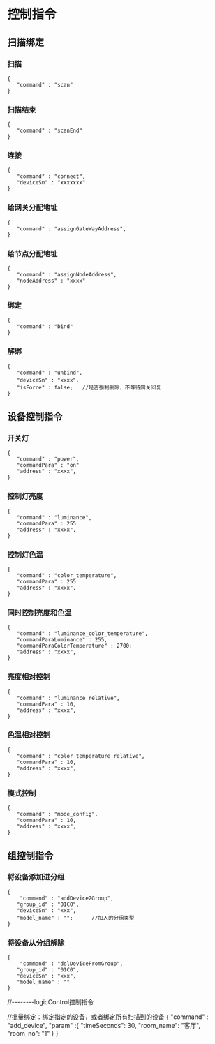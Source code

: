 # 控制指令

## 扫描绑定

### 扫描

```
{
   "command" : "scan"
}
```

### 扫描结束

```
{
   "command" : "scanEnd"
}
```

### 连接

```
{
   "command" : "connect",
   "deviceSn" : "xxxxxxx"
}
```

### 给网关分配地址

```
{
   "command" : "assignGateWayAddress",
}
```

### 给节点分配地址

```
{
   "command" : "assignNodeAddress",
   "nodeAddress" : "xxxx"
}
```

### 绑定

```
{
   "command" : "bind"
}
```

### 解绑

```
{
   "command" : "unbind",
   "deviceSn" : "xxxx"，
   "isForce" : false;   //是否强制删除，不等待网关回复
}
```

## 设备控制指令

### 开关灯

```
{
   "command" : "power",
   "commandPara" : "on"
   "address" : "xxxx",
}
```

### 控制灯亮度

```
{
   "command" : "luminance",
   "commandPara" : 255
   "address" : "xxxx",
}
```

### 控制灯色温

```
{
   "command" : "color_temperature",
   "commandPara" : 255
   "address" : "xxxx",
}
```

### 同时控制亮度和色温

```
{
   "command" : "luminance_color_temperature",
   "commandParaLuminance" : 255,
   "commandParaColorTemperature" : 2700;
   "address" : "xxxx",
}
```

### 亮度相对控制

```
{
   "command" : "luminance_relative",
   "commandPara" : 10,
   "address" : "xxxx",
}
```

### 色温相对控制

```
{
   "command" : "color_temperature_relative",
   "commandPara" : 10,
   "address" : "xxxx",
}
```

### 模式控制

```
{
   "command" : "mode_config",
   "commandPara" : 10,
   "address" : "xxxx",
}
```



## 组控制指令

### 将设备添加进分组

```
{
    "command" : "addDevice2Group",
   "group_id" : "01C0",
   "deviceSn" : "xxx",
   "model_name" : "";      //加入的分组类型
}
```

### 将设备从分组解除

```
{
    "command" : "delDeviceFromGroup",
   "group_id" : "01C0",
   "deviceSn" : "xxx",
   "model_name" : ""
}
```



//--------logicControl控制指令

//批量绑定：绑定指定的设备，或者绑定所有扫描到的设备
{
    "command" : "add_device",
    "param" :{
         "timeSeconds": 30,
         "room_name": "客厅",
         "room_no": "1"
    }
}